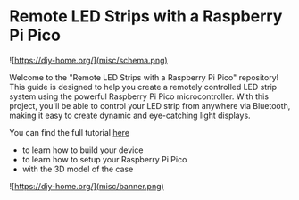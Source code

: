 # Remote LED Strips with a Raspberry Pi Pico

![https://diy-home.org/](misc/schema.png)

Welcome to the "Remote LED Strips with a Raspberry Pi Pico" 
repository! This guide is designed to help you create a 
remotely controlled LED strip system using the powerful 
Raspberry Pi Pico microcontroller. With this project, 
you'll be able to control your LED strip from anywhere via 
Bluetooth, making it easy to create dynamic and eye-catching 
light displays.

You can find the full tutorial [here](https://diy-home.org/2023/01/20/remote-led-strips-with-a-raspberry-pi-pico/)
- to learn how to build your device
- to learn how to setup your Raspberry Pi Pico
- with the 3D model of the case

![https://diy-home.org/](misc/banner.png)